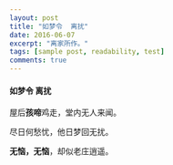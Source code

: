 ```yaml
---
layout: post
title: "如梦令  离扰"
date: 2016-06-07
excerpt: "离家所作。"
tags: [sample post, readability, test]
comments: true
---
```

#### 如梦令  离扰

屋后**孩啼**鸡走，堂内无人来闻。

尽日何愁忧，他日梦回无扰。

**无恼，无恼**，却似老庄逍遥。